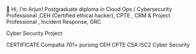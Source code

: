 👋 Hi, I'm Arjun!
Postgraduate diploma in Cloud Ops / Cybersecurity Professional ,CEH (Certified ethical hacker), CPTE  , CRM & Project Professional
, Incident Response, GRC

Cyber Security Project 



CERTIFICATE
Compatia 701+ pursing 
CEH
CPTE
CSA
ISC2 Cyber Security

